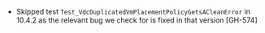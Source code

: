 * Skipped test `Test_VdcDuplicatedVmPlacementPolicyGetsACleanError` in 10.4.2 as the relevant bug we check for is fixed in that version [GH-574]
